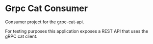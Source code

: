 # Grpc Cat Consumer
Consumer project for the grpc-cat-api.

For testing purposes this application exposes a REST API that uses the gRPC cat client.
